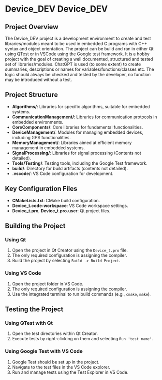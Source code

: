 # Device_DEV Device_DEV

## Project Overview
The Device_DEV project is a development environment to create and test libraries/modules meant to be used in embedded C programs with C++ syntax and object orientation. The project can be build and ran in either Qt using QTest or in VSCode using the Google test framework. It is a hobby project with the goal of creating a well documented, structured and tested set of libraries/modules. ChatGPT is used (to some extent) to create summaries, descriptions or names for variables/functions/classes etc. The logic should always be checked and tested by the developer, no function may be introduced without a test.

## Project Structure
- **Algorithms/**: Libraries for specific algorithms, suitable for embedded systems.
- **CommunicationManagement/**: Libraries for communication protocols in embedded environments.
- **CoreComponents/**: Core libraries for fundamental functionalities.
- **DeviceManagement/**: Modules for managing embedded devices, including GPS functionalities.
- **MemoryManagement/**: Libraries aimed at efficient memory management in embedded systems.
- **SignalProcessing/**: Libraries for signal processing (Contents not detailed).
- **Tools/Testing/**: Testing tools, including the Google Test framework.
- **build/**: Directory for build artifacts (contents not detailed).
- **.vscode/**: VS Code configuration for development.

## Key Configuration Files

- **CMakeLists.txt**: CMake build configuration.
- **Device_t.code-workspace**: VS Code workspace settings.
- **Device_t.pro**, **Device_t.pro.user**: Qt project files.

## Building the Project

### Using Qt

1. Open the project in Qt Creator using the `Device_t.pro` file.
2. The only required configuration is assigning the compiler.
3. Build the project by selecting `Build -> Build Project`.

### Using VS Code

1. Open the project folder in VS Code.
2. The only required configuration is assigning the compiler.
3. Use the integrated terminal to run build commands (e.g., `cmake`, `make`).

## Testing the Project

### Using QTest with Qt

1. Open the test directories within Qt Creator.
2. Execute tests by right-clicking on them and selecting `Run 'test_name'`.

### Using Google Test with VS Code

1. Google Test should be set up in the project.
2. Navigate to the test files in the VS Code explorer.
3. Run and manage tests using the Test Explorer in VS Code.

